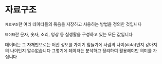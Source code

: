 # 자료구조

`자료구조`란 여러 데이터들의 묶음을 저장하고 사용하는 방법을 정의한 것입니다

`데이터`란 문자, 숫자, 소리, 영상 등 실생활을 구성하고 있는 모든 값입니다

데이터는 그 자체만으로는 어떤 정보를 가지기 힘들기에 사람의 나이(data)인지 강아지의 나이인지 알수없습니다 그렇기에 데이터는 분석하고 정리하여 활용해야만 의미를 가집니다
